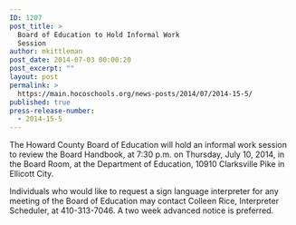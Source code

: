 ```yaml
---
ID: 1207
post_title: >
  Board of Education to Hold Informal Work
  Session
author: mkittleman
post_date: 2014-07-03 00:00:20
post_excerpt: ""
layout: post
permalink: >
  https://main.hocoschools.org/news-posts/2014/07/2014-15-5/
published: true
press-release-number:
  - 2014-15-5
---
```

The Howard County Board of Education will hold an informal work session to review the Board Handbook, at 7:30 p.m. on Thursday, July 10, 2014, in the Board Room, at the Department of Education, 10910 Clarksville Pike in Ellicott City.

Individuals who would like to request a sign language interpreter for any meeting of the Board of Education may contact Colleen Rice, Interpreter Scheduler, at 410-313-7046. A two week advanced notice is preferred.